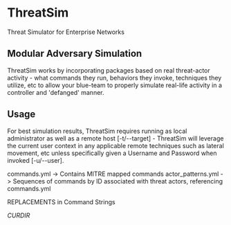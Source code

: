 # ThreatSim
 Threat Simulator for Enterprise Networks

## Modular Adversary Simulation

ThreatSim works by incorporating packages based on real threat-actor activity - what commands they run, behaviors they 
invoke, techniques they utilize, etc to allow your blue-team to properly simulate real-life activity in a controller and 
'defanged' manner.  

## Usage

For best simulation results, ThreatSim requires running as local administrator as well as a remote host [-t/--target] - 
ThreatSim will leverage the current user context in any applicable remote techniques such as lateral movement, etc unless 
specifically given a Username and Password when invoked [-u/--user].



commands.yml -> Contains MITRE mapped commands
actor_patterns.yml -> Sequences of commands by ID associated with threat actors, referencing commands.yml

REPLACEMENTS in Command Strings

$CURDIR$